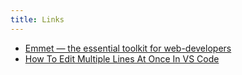 ```yaml
---
title: Links
---
```


- [Emmet — the essential toolkit for web-developers](https://emmet.io/)
- [How To Edit Multiple Lines At Once In VS Code](https://davidamos.dev/vs-code-multi-cursors/)

